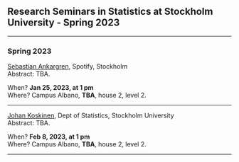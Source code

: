 ## Research Seminars in Statistics at Stockholm University - Spring 2023

---
### **Spring 2023**

[Sebastian Ankargren](https://scholar.google.com/citations?hl=sv&user=G3XbN5MAAAAJ), Spotify, Stockholm\
Abstract: TBA.

When? **Jan 25, 2023, at 1 pm**\
Where? Campus Albano, **TBA**, house 2, level 2.

---

[Johan Koskinen](https://scholar.google.com/citations?user=IRwn3fYAAAAJ&hl=sv&oi=ao), Dept of Statistics, Stockholm University\
Abstract: TBA.

When? **Feb 8, 2023, at 1 pm**\
Where? Campus Albano, **TBA**, house 2, level 2.

---